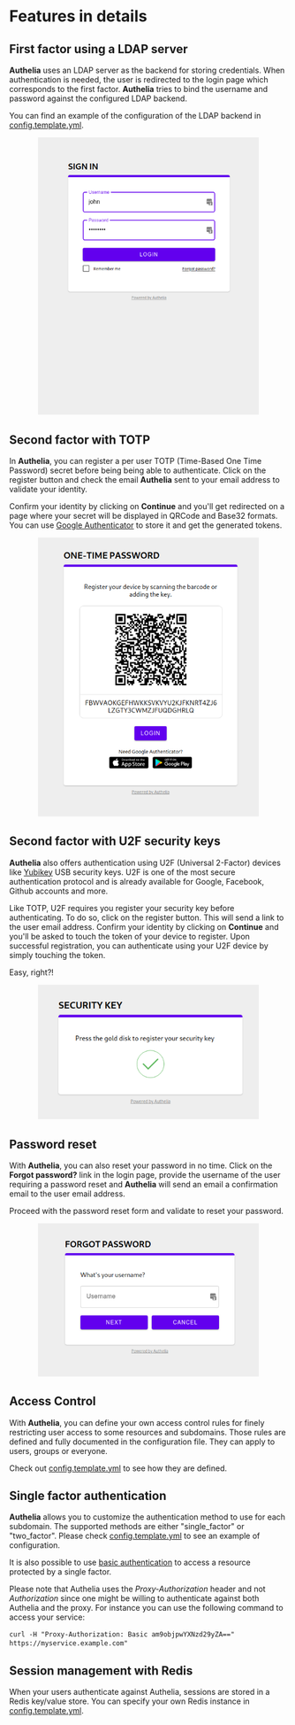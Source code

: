 # Features in details

## First factor using a LDAP server

**Authelia** uses an LDAP server as the backend for storing credentials.
When authentication is needed, the user is redirected to the login page which
corresponds to the first factor. **Authelia** tries to bind the username and
password against the configured LDAP backend.

You can find an example of the configuration of the LDAP backend in
[config.template.yml].

<p align="center">
  <img src="../images/first_factor.png" width="400">
</p>


## Second factor with TOTP

In **Authelia**, you can register a per user TOTP (Time-Based One Time
Password) secret before being being able to authenticate. Click on the
register button and check the email **Authelia** sent to your email address
to validate your identity.

Confirm your identity by clicking on **Continue** and you'll get redirected
on a page where your secret will be displayed  in QRCode and Base32 formats.
You can use [Google Authenticator] to store it and get the generated tokens.

<p align="center">
  <img src="../images/totp.png" width="400">
</p>

## Second factor with U2F security keys

**Authelia** also offers authentication using U2F (Universal 2-Factor) devices
like [Yubikey](Yubikey) USB security keys. U2F is one of the most secure
authentication protocol and is already available for Google, Facebook, Github
accounts and more.

Like TOTP, U2F requires you register your security key before authenticating. 
To do so, click on the register button. This will send a link to the 
user email address. 
Confirm your identity by clicking on **Continue** and you'll be asked to
touch the token of your device to register. Upon successful registration,
you can authenticate using your U2F device by simply touching the token.

Easy, right?!

<p align="center">
  <img src="../images/u2f.png" width="400">
</p>

## Password reset

With **Authelia**, you can also reset your password in no time. Click on the 
**Forgot password?** link in the login page, provide the username of the user
requiring a password reset and **Authelia** will send an email a confirmation
email to the user email address.

Proceed with the password reset form and validate to reset your password.

<p align="center">
  <img src="../images/reset_password.png" width="400">
</p>

## Access Control

With **Authelia**, you can define your own access control rules for finely
restricting user access to some resources and subdomains. Those rules are
defined and fully documented in the configuration file. They can apply to
users, groups or everyone.

Check out [config.template.yml] to see how they are defined.

## Single factor authentication

**Authelia** allows you to customize the authentication method to use for each 
subdomain. The supported methods are either "single_factor" or "two_factor". 
Please check [config.template.yml] to see an example of configuration.

It is also possible to use [basic authentication] to access a resource 
protected by a single factor.

Please note that Authelia uses the *Proxy-Authorization* header and not
*Authorization* since one might be willing to authenticate against both
Authelia and the proxy. For instance you can use the following command to
access your service:

    curl -H "Proxy-Authorization: Basic am9objpwYXNzd29yZA==" https://myservice.example.com"

## Session management with Redis

When your users authenticate against Authelia, sessions are stored in a
Redis key/value store. You can specify your own Redis instance in
[config.template.yml].

[basic authentication]: https://en.wikipedia.org/wiki/Basic_access_authentication
[config.template.yml]: https://github.com/clems4ever/authelia/blob/master/config.template.yml
[Google Authenticator]: https://play.google.com/store/apps/details?id=com.google.android.apps.authenticator2&hl=en
[Yubikey]: https://www.yubico.com/products/yubikey-hardware/yubikey4/
